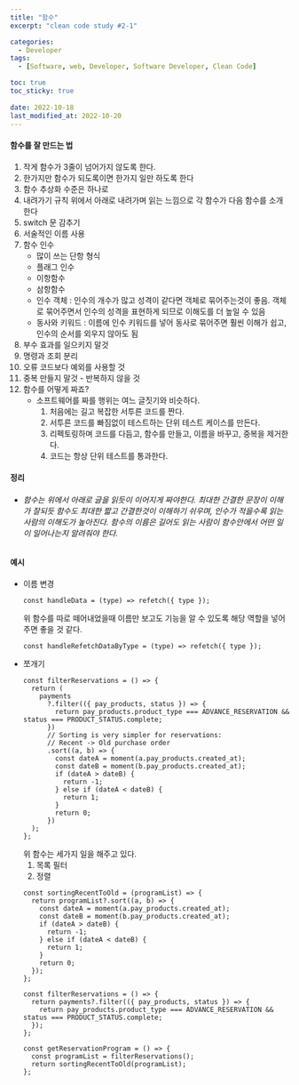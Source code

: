 ```yaml
---
title: "함수"
excerpt: "clean code study #2-1"

categories:
  - Developer
tags:
  - [Software, web, Developer, Software Developer, Clean Code]

toc: true
toc_sticky: true
 
date: 2022-10-18
last_modified_at: 2022-10-20
---
```


#### 함수를 잘 만드는 법

1. 작게
  함수가 3줄이 넘어가지 않도록 한다.
2. 한가지만
  함수가 되도록이면 한가지 일만 하도록 한다
3. 함수 추상화 수준은 하나로
4. 내려가기 규칙
  위에서 아래로 내려가며 읽는 느낌으로
  각 함수가 다음 함수를 소개한다
5. switch 문 감추기
6. 서술적인 이름 사용
7. 함수 인수
    - 많이 쓰는 단항 형식
    - 플래그 인수
    - 이항함수
    - 삼항함수
    - 인수 객체 : 인수의 개수가 많고 성격이 같다면 객체로 묶어주는것이 좋음. 객체로 묶어주면서 인수의 성격을 표현하게 되므로 이해도를 더 높일 수 있음
    - 동사와 키워드 : 이름에 인수 키워드를 넣어 동사로 묶어주면 훨씬 이해가 쉽고, 인수의 순서를 외우지 않아도 됨
8. 부수 효과를 일으키지 말것
9. 명령과 조회 분리
10. 오류 코드보다 예외를 사용할 것
11. 중복 만들지 말것 - 반복하지 않을 것
13. 함수를 어떻게 짜죠?
    - 소프트웨어를 짜를 행위는 여느 글짓기와 비슷하다.
      1. 처음에는 길고 복잡한 서투른 코드를 짠다.
      2. 서투른 코드를 빠짐없이 테스트하는 단위 테스트 케이스를 만든다.
      3. 리펙토링하며 코드를 다듬고, 함수를 만들고, 이름을 바꾸고, 중복을 제거한다. 
      4. 코드는 항상 단위 테스트를 통과한다.
#### 정리
  * ###### 함수는 위에서 아래로 글을 읽듯이 이어지게 짜야한다. 최대한 간결한 문장이 이해가 잘되듯 함수도 최대한 짧고 간결한것이 이해하기 쉬우며, 인수가 적을수록 읽는 사람의 이해도가 높아진다. 함수의 이름은 길어도 읽는 사람이 함수안에서 어떤 일이 일어나는지 알려줘야 한다.
#### 예시
  - 이름 변경
    ```tsx
    const handleData = (type) => refetch({ type });
    ```
    위 함수를 따로 떼어내었을때 이름만 보고도 기능을 알 수 있도록 해당 역할을 넣어주면 좋을 것 같다.
    ```tsx
    const handleRefetchDataByType = (type) => refetch({ type });
    ```
  - 쪼개기
    ```tsx
    const filterReservations = () => {
      return (
        payments
          ?.filter(({ pay_products, status }) => {
            return pay_products.product_type === ADVANCE_RESERVATION && status === PRODUCT_STATUS.complete;
          })
          // Sorting is very simpler for reservations:
          // Recent -> Old purchase order
          .sort((a, b) => {
            const dateA = moment(a.pay_products.created_at);
            const dateB = moment(b.pay_products.created_at);
            if (dateA > dateB) {
              return -1;
            } else if (dateA < dateB) {
              return 1;
            }
            return 0;
          })
      );
    };
    ```
    위 함수는 세가지 일을 해주고 있다.
    1. 목록 필터
    2. 정렬
    ```tsx
    const sortingRecentToOld = (programList) => {
      return programList?.sort((a, b) => {
        const dateA = moment(a.pay_products.created_at);
        const dateB = moment(b.pay_products.created_at);
        if (dateA > dateB) {
          return -1;
        } else if (dateA < dateB) {
          return 1;
        }
        return 0;
      });
    };

    const filterReservations = () => {
      return payments?.filter(({ pay_products, status }) => {
        return pay_products.product_type === ADVANCE_RESERVATION && status === PRODUCT_STATUS.complete;
      });
    };

    const getReservationProgram = () => {
      const programList = filterReservations();
      return sortingRecentToOld(programList);
    };
    ```

